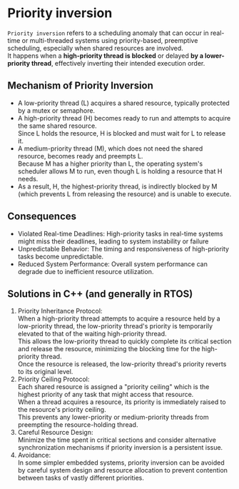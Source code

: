 Priority inversion
==================
  
`Priority inversion` refers to a scheduling anomaly that can occur in real-time or multi-threaded systems using priority-based, preemptive scheduling, especially when shared resources are involved.  
It happens when a **high-priority thread is blocked** or delayed **by a lower-priority thread**, effectively inverting their intended execution order.  
  
Mechanism of Priority Inversion
--------------------------------
- A low-priority thread (L) acquires a shared resource, typically protected by a mutex or semaphore.
- A high-priority thread (H) becomes ready to run and attempts to acquire the same shared resource.  
  Since L holds the resource, H is blocked and must wait for L to release it.  
- A medium-priority thread (M), which does not need the shared resource, becomes ready and preempts L.  
  Because M has a higher priority than L, the operating system's scheduler allows M to run, even though L is holding a resource that H needs.  
- As a result, H, the highest-priority thread, is indirectly blocked by M (which prevents L from releasing the resource) and is unable to execute.
  
Consequences
------------
- Violated Real-time Deadlines: High-priority tasks in real-time systems might miss their deadlines, leading to system instability or failure
- Unpredictable Behavior: The timing and responsiveness of high-priority tasks become unpredictable.
- Reduced System Performance: Overall system performance can degrade due to inefficient resource utilization.
  
Solutions in C++ (and generally in RTOS)
----------------------------------------
1. Priority Inheritance Protocol:  
When a high-priority thread attempts to acquire a resource held by a low-priority thread, the low-priority thread's priority is temporarily elevated to that of the waiting high-priority thread.  
This allows the low-priority thread to quickly complete its critical section and release the resource, minimizing the blocking time for the high-priority thread.  
Once the resource is released, the low-priority thread's priority reverts to its original level.  
2. Priority Ceiling Protocol:  
Each shared resource is assigned a "priority ceiling" which is the highest priority of any task that might access that resource.  
When a thread acquires a resource, its priority is immediately raised to the resource's priority ceiling.  
This prevents any lower-priority or medium-priority threads from preempting the resource-holding thread.  
3. Careful Resource Design:  
Minimize the time spent in critical sections and consider alternative synchronization mechanisms if priority inversion is a persistent issue.  
4. Avoidance:  
In some simpler embedded systems, priority inversion can be avoided by careful system design and resource allocation to prevent contention between tasks of vastly different priorities.  